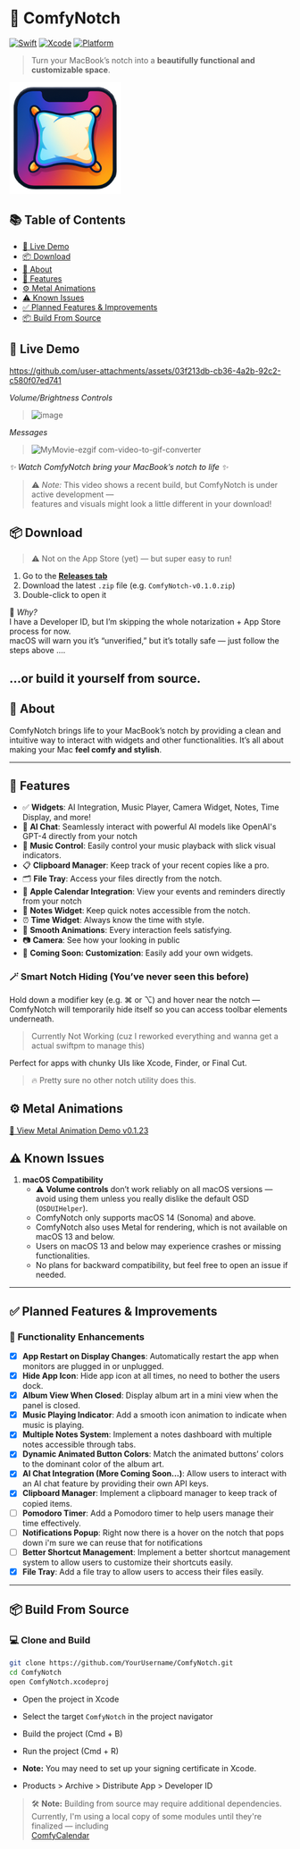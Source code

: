 # 🚀 ComfyNotch

[![Swift](https://img.shields.io/badge/Swift-6.0.3-orange)](https://swift.org)
[![Xcode](https://img.shields.io/badge/Xcode-16.2-blue)](https://developer.apple.com/xcode/)
[![Platform](https://img.shields.io/badge/Platform-macOS-lightgrey)](https://apple.com/macos/)

> Turn your MacBook’s notch into a **beautifully functional and customizable space**.

<img src="Assets/ComfyNotchLogo.png" alt="ComfyNotch Logo" width="200"/>

## 📚 Table of Contents
- [🎥 Live Demo](#-live-demo)
- [📦 Download](#-download)
- [📖 About](#-about)
- [🎉 Features](#-features)
- [⚙️ Metal Animations](#️-metal-animations)
- [⚠️ Known Issues](#️-known-issues)
- [✅ Planned Features & Improvements](#-planned-features--improvements)
- [📦 Build From Source](#-build-from-source)


## 🎥 Live Demo

https://github.com/user-attachments/assets/03f213db-cb36-4a2b-92c2-c580f07ed741

_Volume/Brightness Controls_
> ![image](https://github.com/user-attachments/assets/896964cd-4485-4f1b-981d-8937ea70223d)

_Messages_
> ![MyMovie-ezgif com-video-to-gif-converter](https://github.com/user-attachments/assets/0cb336a6-2b14-4947-9dca-a3fd3165e9bd)





_✨ Watch ComfyNotch bring your MacBook’s notch to life ✨_

> ⚠️ *Note:* This video shows a recent build, but ComfyNotch is under active development —  
> features and visuals might look a little different in your download!

## 📦 Download

> ⚠️ Not on the App Store (yet) — but super easy to run!

1. Go to the [**Releases tab**](https://github.com/AryanRogye/ComfyNotch/releases)
2. Download the latest `.zip` file (e.g. `ComfyNotch-v0.1.0.zip`)
3. Double-click to open it

🧠 *Why?*  
I have a Developer ID, but I’m skipping the whole notarization + App Store process for now.  
macOS will warn you it’s “unverified,” but it’s totally safe — just follow the steps above ....

...or build it yourself from source.
---

## 📖 About

ComfyNotch brings life to your MacBook’s notch by providing a clean and intuitive way to interact with widgets and other functionalities. It’s all about making your Mac **feel comfy and stylish**. 

---

## 🎉 Features

- ✅ **Widgets**: AI Integration, Music Player, Camera Widget, Notes, Time Display, and more!
- 🤖 **AI Chat**: Seamlessly interact with powerful AI models like OpenAI's GPT-4 directly from your notch
- 🎵 **Music Control**: Easily control your music playback with slick visual indicators.
- 📋 **Clipboard Manager**: Keep track of your recent copies like a pro.
- 🗂️ **File Tray**: Access your files directly from the notch.
- 📅 **Apple Calendar Integration**: View your events and reminders directly from your notch
- 📝 **Notes Widget**: Keep quick notes accessible from the notch.
- ⏰ **Time Widget**: Always know the time with style.
- 🔄 **Smooth Animations**: Every interaction feels satisfying.
- 📷 **Camera**: See how your looking in public
- 🎨 **Coming Soon: Customization**: Easily add your own widgets.

### 🪄 Smart Notch Hiding (You’ve never seen this before)

Hold down a modifier key (e.g. ⌘ or ⌥) and hover near the notch —  
ComfyNotch will temporarily hide itself so you can access toolbar elements underneath.

> Currently Not Working (cuz I reworked everything and wanna get a actual swiftpm to manage this)

Perfect for apps with chunky UIs like Xcode, Finder, or Final Cut.

> 🔥 Pretty sure no other notch utility does this.


## ⚙️ Metal Animations

[🔗 View Metal Animation Demo v0.1.23](https://github.com/AryanRogye/ComfyNotch/releases/tag/0.1.23)


## ⚠️ Known Issues

1. **macOS Compatibility**  
   - ⚠️ **Volume controls** don’t work reliably on all macOS versions — avoid using them unless you really dislike the default OSD (`OSDUIHelper`).
   - ComfyNotch only supports macOS 14 (Sonoma) and above.  
   - ComfyNotch also uses Metal for rendering, which is not available on macOS 13 and below.
   - Users on macOS 13 and below may experience crashes or missing functionalities.  
   - No plans for backward compatibility, but feel free to open an issue if needed.  

---

## ✅ **Planned Features & Improvements**

### 🔧 **Functionality Enhancements**
- [x] **App Restart on Display Changes**: Automatically restart the app when monitors are plugged in or unplugged.
- [x] **Hide App Icon**: Hide app icon at all times, no need to bother the users dock.
- [x] **Album View When Closed**: Display album art in a mini view when the panel is closed.
- [x] **Music Playing Indicator**: Add a smooth icon animation to indicate when music is playing.
- [x] **Multiple Notes System**: Implement a notes dashboard with multiple notes accessible through tabs.
- [x] **Dynamic Animated Button Colors**: Match the animated buttons’ colors to the dominant color of the album art.
- [x] **AI Chat Integration (More Coming Soon...)**: Allow users to interact with an AI chat feature by providing their own API keys.
- [x] **Clipboard Manager**: Implement a clipboard manager to keep track of copied items.
- [ ] **Pomodoro Timer**: Add a Pomodoro timer to help users manage their time effectively.
- [ ] **Notifications Popup**: Right now there is a hover on the notch that pops down i'm sure we can reuse that for notifications
- [ ] **Better Shortcut Management**: Implement a better shortcut management system to allow users to customize their shortcuts easily.
- [x] **File Tray**: Add a file tray to allow users to access their files easily.

---

## 📦 Build From Source

### 💻 **Clone and Build**
```bash
git clone https://github.com/YourUsername/ComfyNotch.git
cd ComfyNotch
open ComfyNotch.xcodeproj
```

- Open the project in Xcode
- Select the target `ComfyNotch` in the project navigator
- Build the project (Cmd + B)
- Run the project (Cmd + R)

- **Note:** You may need to set up your signing certificate in Xcode.
- Products > Archive > Distribute App > Developer ID

> 🛠️ **Note:** Building from source may require additional dependencies.  
> Currently, I'm using a local copy of some modules until they're finalized — including  
> [ComfyCalendar](https://github.com/AryanRogye/ComfyCalendar)
